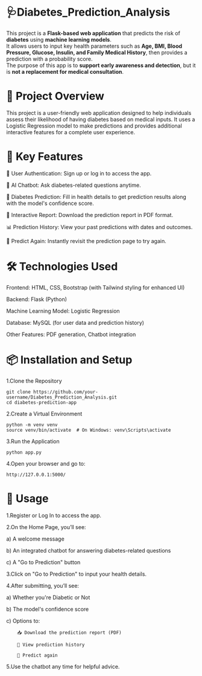# 🩺Diabetes_Prediction_Analysis

This project is a **Flask-based web application** that predicts the risk of **diabetes** using **machine learning models**.  
It allows users to input key health parameters such as **Age, BMI, Blood Pressure, Glucose, Insulin, and Family Medical History**, then provides a prediction with a probability score.  
The purpose of this app is to **support early awareness and detection**, but it is **not a replacement for medical consultation**.

# 🚀 Project Overview

This project is a user-friendly web application designed to help individuals assess their likelihood of having diabetes based on medical inputs. It uses a Logistic Regression model to make predictions and provides additional interactive features for a complete user experience.

# 🎯 Key Features

🔐 User Authentication: Sign up or log in to access the app.

🤖 AI Chatbot: Ask diabetes-related questions anytime.

🧮 Diabetes Prediction: Fill in health details to get prediction results along with the model's confidence score.

📄 Interactive Report: Download the prediction report in PDF format.

📊 Prediction History: View your past predictions with dates and outcomes.

🔁 Predict Again: Instantly revisit the prediction page to try again.

# 🛠️ Technologies Used

Frontend: HTML, CSS, Bootstrap (with Tailwind styling for enhanced UI)

Backend: Flask (Python)

Machine Learning Model: Logistic Regression

Database: MySQL (for user data and prediction history)

Other Features: PDF generation, Chatbot integration

# 📦 Installation and Setup

1.Clone the Repository

    git clone https://github.com/your-username/Diabetes_Prediction_Analysis.git
    cd diabetes-prediction-app

2.Create a Virtual Environment

    python -m venv venv
    source venv/bin/activate  # On Windows: venv\Scripts\activate

3.Run the Application

    python app.py
    
4.Open your browser and go to:
    
    http://127.0.0.1:5000/    
    

# 📌 Usage

1.Register or Log In to access the app.

2.On the Home Page, you’ll see:

  a) A welcome message

  b) An integrated chatbot for answering diabetes-related questions

  c) A "Go to Prediction" button

3.Click on "Go to Prediction" to input your health details.

4.After submitting, you’ll see:

  a) Whether you're Diabetic or Not

  b) The model's confidence score

  c) Options to:

        📥 Download the prediction report (PDF)
  
        📜 View prediction history
  
        🔁 Predict again

5.Use the chatbot any time for helpful advice.
